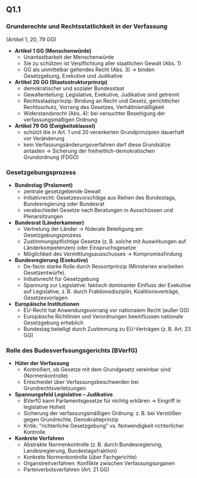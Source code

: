 ## Q1.1
### Grunderechte und Rechtsstatlichkeit in der Verfassung
(Artikel 1, 20, 79 GG)
- **Artikel 1 GG (Menschenwürde)**
	- Unantastbarkeit der Menschenwürde
	- Sie zu schützen ist Verpflichtung aller staatlichen Gewalt (Abs. 1)
	- GG als unmittelbar geltendes Recht (Abs. 3) → binden Gesetzgebung, Exekutive und Judikative
- **Artikel 20 GG (Staatsstrukturprinzip)**
	- demokratischer und sozialer Bundesstaat
	- Gewaltenteilung: Legislative, Exekutive, Judikative sind getrennt
	- Rechtsstaatsprinzip: Bindung an Recht und Gesetz, gerichtlicher Rechtsschutz, Vorrang des Gesetzes, Verhältnismäßigkeit
	- Widerstandsrecht (Abs. 4): bei versuchter Beseitigung der verfassungsmäßigen Ordnung
- **Artikel 79 GG (Ewigkeitsklausel)**
	- schützt die in Art. 1 und 20 verankerten Grundprinzipien dauerhaft vor Veränderung
	- kein Verfassungsänderungsverfahren darf diese Grundsätze antasten → Sicherung der freiheitlich-demokratischen Grundordnung (FDGO)
### Gesetzgebungsprozess
- **Bundestag (Pralament)**
	- zentrale gesetzgebende Gewalt
	- Initiativrecht: Gesetzesvorschläge aus Reihen des Bundestags, Bundesregierung oder Bundesrat
	- verabschiedet Gesetze nach Beratungen in Ausschüssen und Plenarsitzungen
- **Bundesrat (Länderkammer)**
	- Vertretung der Länder → föderale Beteiligung am Gesetzgebungsprozess
	- Zustimmungspflichtige Gesetze (z. B. solche mit Auswirkungen auf Länderkompetenzen) oder Einspruchsgesetze
	- Möglichkeit des Vermittlungsausschusses → Kompromissfindung
- **Bundesregierung (Exekutive)**
	- De-facto starke Rolle durch Ressortprinzip (Ministerien erarbeiten Gesetzentwürfe).
	- Initiativrecht für Gesetzgebung
	- Spannung zur Legislative: faktisch dominanter Einfluss der Exekutive auf Legislative, z. B. durch Fraktionsdisziplin, Koalitionsverträge, Gesetzesvorlagen
- **Europäische Institutionen**
	- EU-Recht hat Anwendungsvorrang vor nationalem Recht (außer GG)
	- Europäische Richtlinien und Verordnungen beeinflussen nationale Gesetzgebung erheblich
	- Bundestag beteiligt durch Zustimmung zu EU-Verträgen (z. B. Art. 23 GG)
### Rolle des Budesverfssungsgerichts (BVerfG)
- **Hüter der Verfassung**
	- Kontrolliert, ob Gesetze mit dem Grundgesetz vereinbar sind (Normenkontrolle)
	- Entscheidet über Verfassungsbeschwerden bei Grundrechtsverletzungen
- **Spannungsfeld Legislative – Judikative**
	- BVerfG kann Parlamentsgesetze für nichtig erklären → Eingriff in legislative Hoheit
	- Sicherung der verfassungsmäßigen Ordnung: z. B. bei Verstößen gegen Grundrechte, Demokratieprinzip
	- Kritik: "richterliche Gesetzgebung" vs. Notwendigkeit richterlicher Kontrolle
- **Konkrete Verfahren**
	- Abstrakte Normenkontrolle (z. B. durch Bundesregierung, Landesregierung, Bundestagsfraktion)
	- Konkrete Normenkontrolle (über Fachgerichte)
	- Organstreitverfahren: Konflikte zwischen Verfassungsorganen
	- Parteiverbotsverfahren (Art. 21 GG)